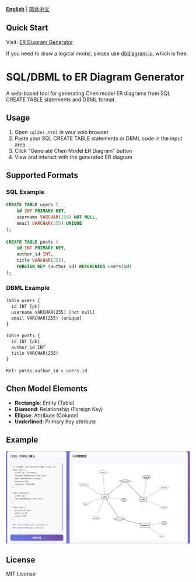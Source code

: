 [**English**](README.en.md) | [简体中文](README.md)

## Quick Start

Visit: [ER Diagram Generator](https://ystemsrx.github.io/ER_diagram_generator/sql2er.html)

If you need to draw a logical model, please use [dbdiagram.io](https://dbdiagram.io), which is free.

# SQL/DBML to ER Diagram Generator

A web-based tool for generating Chen model ER diagrams from SQL CREATE TABLE statements and DBML format.

## Usage

1. Open `sql2er.html` in your web browser
2. Paste your SQL CREATE TABLE statements or DBML code in the input area
3. Click "Generate Chen Model ER Diagram" button
4. View and interact with the generated ER diagram

## Supported Formats

### SQL Example
```sql
CREATE TABLE users (
    id INT PRIMARY KEY,
    username VARCHAR(255) NOT NULL,
    email VARCHAR(255) UNIQUE
);

CREATE TABLE posts (
    id INT PRIMARY KEY,
    author_id INT,
    title VARCHAR(255),
    FOREIGN KEY (author_id) REFERENCES users(id)
);
```

### DBML Example
```dbml
Table users {
  id INT [pk]
  username VARCHAR(255) [not null]
  email VARCHAR(255) [unique]
}

Table posts {
  id INT [pk]
  author_id INT
  title VARCHAR(255)
}

Ref: posts.author_id > users.id
```

## Chen Model Elements

- **Rectangle**: Entity (Table)
- **Diamond**: Relationship (Foreign Key)
- **Ellipse**: Attribute (Column)
- **Underlined**: Primary Key attribute

## Example

![Example 1](https://github.com/ystemsrx/ER_diagram_generator/blob/master/assets/eg1.png?raw=true)

## License

MIT License 